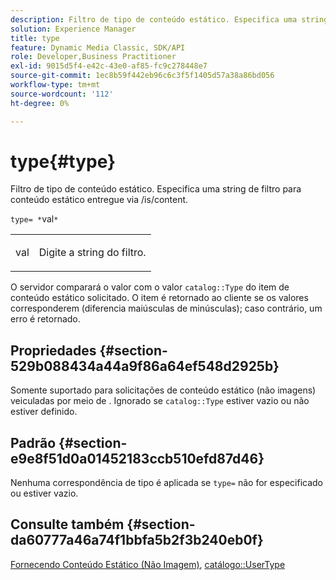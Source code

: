 ```yaml
---
description: Filtro de tipo de conteúdo estático. Especifica uma string de filtro para conteúdo estático entregue via /is/content.
solution: Experience Manager
title: type
feature: Dynamic Media Classic, SDK/API
role: Developer,Business Practitioner
exl-id: 9015d5f4-e42c-43e0-af85-fc9c278448e7
source-git-commit: 1ec8b59f442eb96c6c3f5f1405d57a38a86bd056
workflow-type: tm+mt
source-wordcount: '112'
ht-degree: 0%

---
```


# type{#type}

Filtro de tipo de conteúdo estático. Especifica uma string de filtro para conteúdo estático entregue via /is/content.

`type= *`val`*`

<table id="simpletable_B66354A826434A678F3DBC686A0F1436"> 
 <tr class="strow"> 
  <td class="stentry"> <p><span class="varname"> val</span> </p> </td> 
  <td class="stentry"> <p>Digite a string do filtro. </p></td> 
 </tr> 
</table>

O servidor comparará o valor com o valor `catalog::Type` do item de conteúdo estático solicitado. O item é retornado ao cliente se os valores corresponderem (diferencia maiúsculas de minúsculas); caso contrário, um erro é retornado.

## Propriedades {#section-529b088434a44a9f86a64ef548d2925b}

Somente suportado para solicitações de conteúdo estático (não imagens) veiculadas por meio de . Ignorado se `catalog::Type` estiver vazio ou não estiver definido.

## Padrão {#section-e9e8f51d0a01452183ccb510efd87d46}

Nenhuma correspondência de tipo é aplicada se `type=` não for especificado ou estiver vazio.

## Consulte também {#section-da60777a46a74f1bbfa5b2f3b240eb0f}

[Fornecendo Conteúdo Estático (Não Imagem)](../../../../../is-api/http-ref/image-serving-api-ref/c-http-protocol-reference/c-syntax-and-features/r-serving-static-non-image-content.md#reference-cbe50e697fdf4c7bbb0084f98b7739da),  [catálogo::UserType](/help/aem-is-ir-api/is-api/image-catalog/image-serving-api-ref/c-image-catalog-reference/c-image-svg-data-reference/c-image-data-reference/r-usertype-cat.md)

